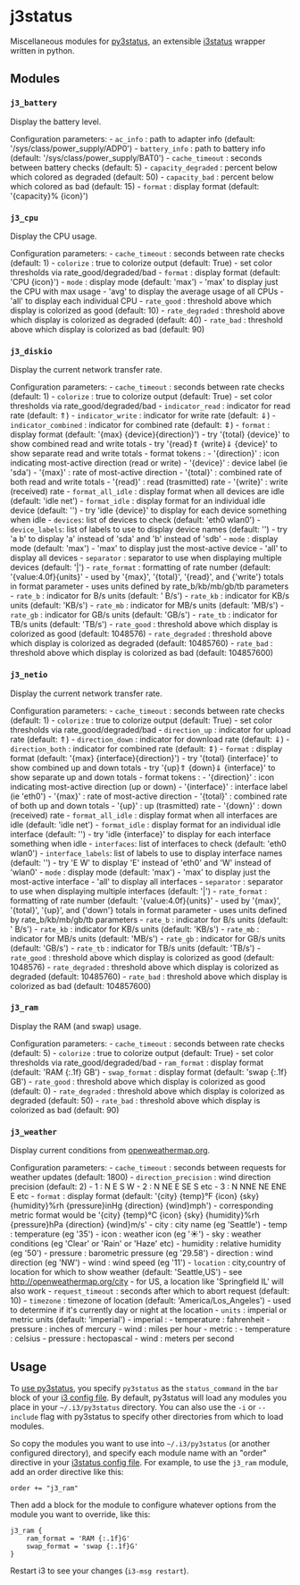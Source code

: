 j3status
========

Miscellaneous modules for [py3status](https://github.com/ultrabug/py3status), an extensible [i3status](http://i3wm.org/i3status/) wrapper written in python.

Modules
-------

### `j3_battery`

Display the battery level.

Configuration parameters:
    - `ac_info` : path to adapter info (default: '/sys/class/power_supply/ADP0')
    - `battery_info` : path to battery info (default: '/sys/class/power_supply/BAT0')
    - `cache_timeout` : seconds between battery checks (default: 5)
    - `capacity_degraded` : percent below which colored as degraded (default: 50)
    - `capacity_bad` : percent below which colored as bad (default: 15)
    - `format` : display format (default: '{capacity}% {icon}')

### `j3_cpu`

Display the CPU usage.

Configuration parameters:
    - `cache_timeout` : seconds between rate checks (default: 1)
    - `colorize` : true to colorize output (default: True)
        - set color thresholds via rate_good/degraded/bad
    - `format` : display format (default: 'CPU {icon}')
    - `mode` : display mode (default: 'max')
        - 'max' to display just the CPU with max usage
        - 'avg' to display the average usage of all CPUs
        - 'all' to display each individual CPU
    - `rate_good` : threshold above which display is colorized as good (default: 10)
    - `rate_degraded` : threshold above which display is colorized as degraded (default: 40)
    - `rate_bad` : threshold above which display is colorized as bad (default: 90)

### `j3_diskio`

Display the current network transfer rate.

Configuration parameters:
    - `cache_timeout` : seconds between rate checks (default: 1)
    - `colorize` : true to colorize output (default: True)
        - set color thresholds via rate_good/degraded/bad
    - `indicator_read` : indicator for read rate (default: ⇑)
    - `indicator_write` : indicator for write rate (default: ⇓)
    - `indicator_combined` : indicator for combined rate (default: ⇕)
    - `format` : display format (default: '{max} {device}{direction}')
        - try '{total} {device}' to show combined read and write totals
        - try '{read}⇑ {write}⇓ {device}' to show separate read and write totals
        - format tokens :
            - '{direction}' : icon indicating most-active direction (read or write)
            - '{device}' : device label (ie 'sda')
            - '{max}' : rate of most-active direction
            - '{total}' : combined rate of both read and write totals
            - '{read}' : read (trasmitted) rate
            - '{write}' : write (received) rate
    - `format_all_idle` : display format when all devices are idle (default: 'idle net')
    - `format_idle` : display format for an individual idle device (default: '')
        - try 'idle {device}' to display for each device something when idle
    - `devices`: list of devices to check (default: 'eth0 wlan0')
    - `device_labels`: list of labels to use to display device names (default: '')
        - try 'a b' to display 'a' instead of 'sda' and 'b' instead of 'sdb'
    - `mode` : display mode (default: 'max')
        - 'max' to display just the most-active device
        - 'all' to display all devices
    - `separator` : separator to use when displaying multiple devices (default: '|')
    - `rate_format` : formatting of rate number (default: '{value:4.0f}{units}'
        - used by '{max}', '{total}', '{read}', and {'write'} totals in format parameter
        - uses units defined by rate_b/kb/mb/gb/tb parameters
    - `rate_b` : indicator for B/s units (default: ' B/s')
    - `rate_kb` : indicator for KB/s units (default: 'KB/s')
    - `rate_mb` : indicator for MB/s units (default: 'MB/s')
    - `rate_gb` : indicator for GB/s units (default: 'GB/s')
    - `rate_tb` : indicator for TB/s units (default: 'TB/s')
    - `rate_good` : threshold above which display is colorized as good (default: 1048576)
    - `rate_degraded` : threshold above which display is colorized as degraded (default: 10485760)
    - `rate_bad` : threshold above which display is colorized as bad (default: 104857600)

### `j3_netio`

Display the current network transfer rate.

Configuration parameters:
    - `cache_timeout` : seconds between rate checks (default: 1)
    - `colorize` : true to colorize output (default: True)
        - set color thresholds via rate_good/degraded/bad
    - `direction_up` : indicator for upload rate (default: ⇑)
    - `direction_down` : indicator for download rate (default: ⇓)
    - `direction_both` : indicator for combined rate (default: ⇕)
    - `format` : display format (default: '{max} {interface}{direction}')
        - try '{total} {interface}' to show combined up and down totals
        - try '{up}⇑ {down}⇓ {interface}' to show separate up and down totals
        - format tokens :
            - '{direction}' : icon indicating most-active direction (up or down)
            - '{interface}' : interface label (ie 'eth0')
            - '{max}' : rate of most-active direction
            - '{total}' : combined rate of both up and down totals
            - '{up}' : up (trasmitted) rate
            - '{down}' : down (received) rate
    - `format_all_idle` : display format when all interfaces are idle (default: 'idle net')
    - `format_idle` : display format for an individual idle interface (default: '')
        - try 'idle {interface}' to display for each interface something when idle
    - `interfaces`: list of interfaces to check (default: 'eth0 wlan0')
    - `interface_labels`: list of labels to use to display interface names (default: '')
        - try 'E W' to display 'E' instead of 'eth0' and 'W' instead of 'wlan0'
    - `mode` : display mode (default: 'max')
        - 'max' to display just the most-active interface
        - 'all' to display all interfaces
    - `separator` : separator to use when displaying multiple interfaces (default: '|')
    - `rate_format` : formatting of rate number (default: '{value:4.0f}{units}'
        - used by '{max}', '{total}', '{up}', and {'down'} totals in format parameter
        - uses units defined by rate_b/kb/mb/gb/tb parameters
    - `rate_b` : indicator for B/s units (default: ' B/s')
    - `rate_kb` : indicator for KB/s units (default: 'KB/s')
    - `rate_mb` : indicator for MB/s units (default: 'MB/s')
    - `rate_gb` : indicator for GB/s units (default: 'GB/s')
    - `rate_tb` : indicator for TB/s units (default: 'TB/s')
    - `rate_good` : threshold above which display is colorized as good (default: 1048576)
    - `rate_degraded` : threshold above which display is colorized as degraded (default: 10485760)
    - `rate_bad` : threshold above which display is colorized as bad (default: 104857600)

### `j3_ram`

Display the RAM (and swap) usage.

Configuration parameters:
    - `cache_timeout` : seconds between rate checks (default: 5)
    - `colorize` : true to colorize output (default: True)
        - set color thresholds via rate_good/degraded/bad
    - `ram_format` : display format (default: 'RAM {:.1f} GB')
    - `swap_format` : display format (default: 'swap {:.1f} GB')
    - `rate_good` : threshold above which display is colorized as good (default: 0)
    - `rate_degraded` : threshold above which display is colorized as degraded (default: 50)
    - `rate_bad` : threshold above which display is colorized as bad (default: 90)

### `j3_weather`

Display current conditions from [openweathermap.org](http://openweathermap.org).

Configuration parameters:
    - `cache_timeout` : seconds between requests for weather updates (default: 1800)
    - `direction_precision` : wind direction precision (default: 2)
        - 1 : N E S W
        - 2 : N NE E SE S etc
        - 3 : N NNE NE ENE E etc
    - `format` : display format (default: '{city} {temp}°F {icon} {sky} {humidity}%rh {pressure}inHg {direction} {wind}mph')
        - corresponding metric format would be '{city} {temp}°C {icon} {sky} {humidity}%rh {pressure}hPa {direction} {wind}m/s'
        - city : city name (eg 'Seattle')
        - temp : temperature (eg '35')
        - icon : weather icon (eg '☀')
        - sky : weather conditions (eg 'Clear' or 'Rain' or 'Haze' etc)
        - humidity : relative humidity (eg '50')
        - pressure : barometric pressure (eg '29.58')
        - direction : wind direction (eg 'NW')
        - wind : wind speed (eg '11')
    - `location` : city,country of location for which to show weather (default: 'Seattle,US')
        - see http://openweathermap.org/city
        - for US, a location like 'Springfield IL' will also work
    - `request_timeout` : seconds after which to abort request (default: 10)
    - `timezone` : timezone of location (default: 'America/Los_Angeles')
        - used to determine if it's currently day or night at the location
    - `units` : imperial or metric units (default: 'imperial')
        - imperial :
            - temperature : fahrenheit
            - pressure : inches of mercury
            - wind : miles per hour
        - metric :
            - temperature : celsius
            - pressure : hectopascal
            - wind : meters per second

Usage
-----

To [use py3status](https://github.com/ultrabug/py3status#usage), you specify `py3status` as the `status_command` in the `bar` block of your [i3 config file](http://i3wm.org/docs/userguide.html#configuring). By default, py3status will load any modules you place in your `~/.i3/py3status` directory. You can also use the `-i` or `--include` flag with py3status to specify other directories from which to load modules.

So copy the modules you want to use into `~/.i3/py3status` (or another configured directory), and specify each module name with an "order" directive in your [i3status config file](http://i3wm.org/i3status/manpage.html#_configuration).  For example, to use the `j3_ram` module, add an order directive like this:
```
order += "j3_ram"
```

Then add a block for the module to configure whatever options from the module you want to override, like this:
```
j3_ram {
    ram_format = 'RAM {:.1f}G'
    swap_format = 'swap {:.1f}G'
}
```

Restart i3 to see your changes (`i3-msg restart`).

